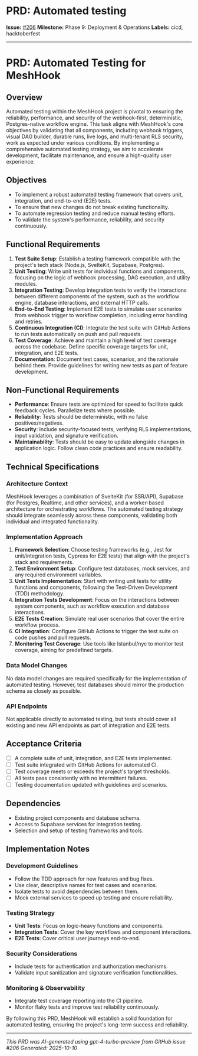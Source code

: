 # PRD: Automated testing

**Issue:** [#206](https://github.com/profullstack/meshhook/issues/206)
**Milestone:** Phase 9: Deployment & Operations
**Labels:** cicd, hacktoberfest

---

# PRD: Automated Testing for MeshHook

## Overview

Automated testing within the MeshHook project is pivotal to ensuring the reliability, performance, and security of the webhook-first, deterministic, Postgres-native workflow engine. This task aligns with MeshHook's core objectives by validating that all components, including webhook triggers, visual DAG builder, durable runs, live logs, and multi-tenant RLS security, work as expected under various conditions. By implementing a comprehensive automated testing strategy, we aim to accelerate development, facilitate maintenance, and ensure a high-quality user experience.

## Objectives

- To implement a robust automated testing framework that covers unit, integration, and end-to-end (E2E) tests.
- To ensure that new changes do not break existing functionality.
- To automate regression testing and reduce manual testing efforts.
- To validate the system's performance, reliability, and security continuously.

## Functional Requirements

1. **Test Suite Setup**: Establish a testing framework compatible with the project's tech stack (Node.js, SvelteKit, Supabase, Postgres).
2. **Unit Testing**: Write unit tests for individual functions and components, focusing on the logic of webhook processing, DAG execution, and utility modules.
3. **Integration Testing**: Develop integration tests to verify the interactions between different components of the system, such as the workflow engine, database interactions, and external HTTP calls.
4. **End-to-End Testing**: Implement E2E tests to simulate user scenarios from webhook trigger to workflow completion, including error handling and retries.
5. **Continuous Integration (CI)**: Integrate the test suite with GitHub Actions to run tests automatically on push and pull requests.
6. **Test Coverage**: Achieve and maintain a high level of test coverage across the codebase. Define specific coverage targets for unit, integration, and E2E tests.
7. **Documentation**: Document test cases, scenarios, and the rationale behind them. Provide guidelines for writing new tests as part of feature development.

## Non-Functional Requirements

- **Performance**: Ensure tests are optimized for speed to facilitate quick feedback cycles. Parallelize tests where possible.
- **Reliability**: Tests should be deterministic, with no false positives/negatives.
- **Security**: Include security-focused tests, verifying RLS implementations, input validation, and signature verification.
- **Maintainability**: Tests should be easy to update alongside changes in application logic. Follow clean code practices and ensure readability.

## Technical Specifications

### Architecture Context

MeshHook leverages a combination of SvelteKit (for SSR/API), Supabase (for Postgres, Realtime, and other services), and a worker-based architecture for orchestrating workflows. The automated testing strategy should integrate seamlessly across these components, validating both individual and integrated functionality.

### Implementation Approach

1. **Framework Selection**: Choose testing frameworks (e.g., Jest for unit/integration tests, Cypress for E2E tests) that align with the project's stack and requirements.
2. **Test Environment Setup**: Configure test databases, mock services, and any required environment variables.
3. **Unit Tests Implementation**: Start with writing unit tests for utility functions and components, following the Test-Driven Development (TDD) methodology.
4. **Integration Tests Development**: Focus on the interactions between system components, such as workflow execution and database interactions.
5. **E2E Tests Creation**: Simulate real user scenarios that cover the entire workflow process.
6. **CI Integration**: Configure GitHub Actions to trigger the test suite on code pushes and pull requests.
7. **Monitoring Test Coverage**: Use tools like Istanbul/nyc to monitor test coverage, aiming for predefined targets.

### Data Model Changes

No data model changes are required specifically for the implementation of automated testing. However, test databases should mirror the production schema as closely as possible.

### API Endpoints

Not applicable directly to automated testing, but tests should cover all existing and new API endpoints as part of integration and E2E tests.

## Acceptance Criteria

- [ ] A complete suite of unit, integration, and E2E tests implemented.
- [ ] Test suite integrated with GitHub Actions for automated CI.
- [ ] Test coverage meets or exceeds the project's target thresholds.
- [ ] All tests pass consistently with no intermittent failures.
- [ ] Testing documentation updated with guidelines and scenarios.

## Dependencies

- Existing project components and database schema.
- Access to Supabase services for integration testing.
- Selection and setup of testing frameworks and tools.

## Implementation Notes

### Development Guidelines

- Follow the TDD approach for new features and bug fixes.
- Use clear, descriptive names for test cases and scenarios.
- Isolate tests to avoid dependencies between them.
- Mock external services to speed up testing and ensure reliability.

### Testing Strategy

- **Unit Tests**: Focus on logic-heavy functions and components.
- **Integration Tests**: Cover the key workflows and component interactions.
- **E2E Tests**: Cover critical user journeys end-to-end.

### Security Considerations

- Include tests for authentication and authorization mechanisms.
- Validate input sanitization and signature verification functionalities.

### Monitoring & Observability

- Integrate test coverage reporting into the CI pipeline.
- Monitor flaky tests and improve test reliability continuously.

By following this PRD, MeshHook will establish a solid foundation for automated testing, ensuring the project's long-term success and reliability.

---

*This PRD was AI-generated using gpt-4-turbo-preview from GitHub issue #206*
*Generated: 2025-10-10*
